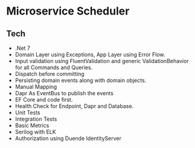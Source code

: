 # Microservice Scheduler


## Tech

* .Net 7
* Domain Layer using Exceptions, App Layer using Error Flow.
* Input validation using FluentValidation and generic ValidationBehavior for all Commands and Queries.
* Dispatch before committing
* Persisting domain events along with domain objects. 
* Manual Mapping
* Dapr As EventBus to publish the events
* EF Core and code first.
* Health Check for Endpoint, Dapr and Database.
* Unit Tests
* Integration Tests
* Basic Metrics
* Serilog with ELK
* Authorization using Duende IdentityServer